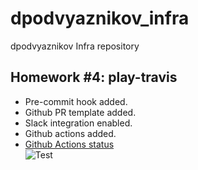 # dpodvyaznikov_infra
dpodvyaznikov Infra repository

## Homework #4: play-travis
* Pre-commit hook added.<br>
* Github PR template added.<br>
* Slack integration enabled.<br>
* Github actions added.<br>
* [Github Actions status](https://github.com/Otus-DevOps-2021-05/dpodvyaznikov_infra/actions/workflows/run-tests.yml) <br>
![Test](https://github.com/Otus-DevOps-2021-05/dpodvyaznikov_infra/actions/workflows/run-tests.yml/badge.svg)<br>
